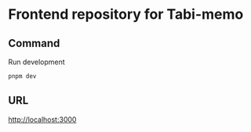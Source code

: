 # Frontend repository for Tabi-memo

## Command

Run development

```bash
pnpm dev
```

## URL
[http://localhost:3000](http://localhost:3000)
